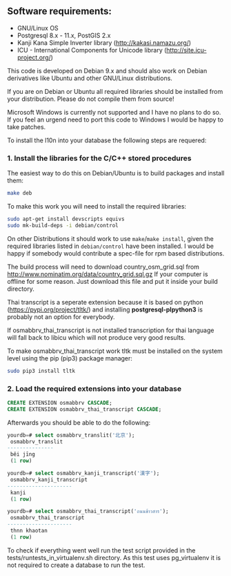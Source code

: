 ## Software requirements:

* GNU/Linux OS
* Postgresql 8.x - 11.x, PostGIS 2.x
* Kanji Kana Simple Inverter library (http://kakasi.namazu.org/)
* ICU - International Components for Unicode library (http://site.icu-project.org/)

This code is developed on Debian 9.x and should also work on Debian
derivatives like Ubuntu and other GNU/Linux distributions.

If you are on Debian or Ubuntu all required libraries should be installed from
your distribution. Please do not compile them from source!

Microsoft Windows is currently not supported and I have no plans to do so.
If you feel an urgend need to port this code to Windows I would be happy to
take patches.

To install the l10n into your database the following steps are requered:

### 1. Install the libraries for the C/C++ stored procedures


The easiest way to do this on Debian/Ubuntu is to build packages and install
them:

```sh
make deb
```

To make this work you will need to install the required libraries:

```sh
sudo apt-get install devscripts equivs
sudo mk-build-deps -i debian/control
```     

On other Distributions it should work to use `make`/`make install`, given the
required libraries listed in `debian/control` have been installed.
I would be happy if somebody would contribute a spec-file for rpm based
distributions.

The build process will need to download country_osm_grid.sql from
http://www.nominatim.org/data/country_grid.sql.gz
If your computer is offline for some reason. Just download this file and
put it inside your build directory.

Thai transcript is a seperate extension because it is based on python
(https://pypi.org/project/tltk/) and installing
**postgresql-plpython3** is probably not an option for everybody.

If osmabbrv_thai_transcript is not installed transcription for thai language
will fall back to libicu which will not produce very good results.

To make osmabbrv_thai_transcript work tltk must be installed on the system
level using the pip (pip3) package manager:

```sh
sudo pip3 install tltk
```

### 2. Load the required extensions into your database
```sql
CREATE EXTENSION osmabbrv CASCADE;
CREATE EXTENSION osmabbrv_thai_transcript CASCADE;
```


Afterwards you should be able to do the following:

```sql
yourdb=# select osmabbrv_translit('北京');
 osmabbrv_translit
---------------
 běi jīng
 (1 row)
```

```sql
yourdb=# select osmabbrv_kanji_transcript('漢字');
 osmabbrv_kanji_transcript
---------------------
 kanji
 (1 row)
```

```sql
yourdb=# select osmabbrv_thai_transcript('ถนนข้าวสาร');
 osmabbrv_thai_transcript
---------------------
 thnn khaotan
 (1 row)
```

To check if everything went well run the test script provided in the
tests/runtests_in_virtualenv.sh directory. As this test uses pg_virtualenv
it is not required to create a database to run the test.



